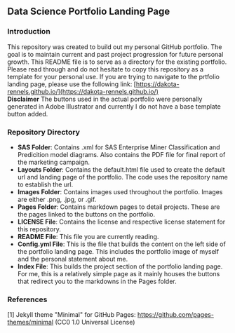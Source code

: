 ## Data Science Portfolio Landing Page

### Introduction

This repository was created to build out my personal GitHub portfolio. The goal is to maintain current and past project progression for future personal growth. This README file is to serve as a directory for the existing portfolio. Please read through and do not hesitate to copy this repository as a template for your personal use. If you are trying to navigate to the prtfolio landing page, please use the following link: [https://dakota-rennels.github.io/](https://dakota-rennels.github.io/) <br> **Disclaimer** The buttons used in the actual portfolio were personally generated in Adobe Illustrator and currently I do not have a base template button added.

### Repository Directory

- **SAS Folder**: Contains .xml for SAS Enterprise Miner Classification and Predicition model diagrams. Also contains the PDF file for final report of the marketing campaign.
- **Layouts Folder**: Contains the default.html file used to create the default url and landing page of the portfolio. The code uses the repository name to establish the url.
- **Images Folder**: Contains images used throughout the portfolio. Images are either .png, .jpg, or .gif.
- **Pages Folder**: Contains markdown pages to detail projects. These are the pages linked to the buttons on the portfolio.
- **LICENSE File**: Contains the license and respective license statement for this repository.
- **README File**: This file you are currently reading.
- **Config.yml File**: This is the file that builds the content on the left side of the portfolio landing page. This includes the portfolio image of myself and the personal statement about me. 
- **Index File**: This builds the project section of the portfolio landing page. For me, this is a relatively simple page as it mainly houses the buttons that redirect you to the markdowns in the Pages folder. 

### References

[1] Jekyll theme "Minimal" for GitHub Pages: https://github.com/pages-themes/minimal (CC0 1.0 Universal License)
